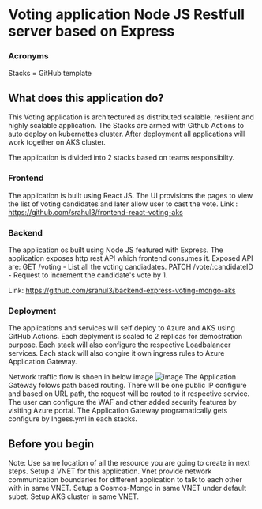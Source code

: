 # Voting application Node JS Restfull server based on Express
### Acronyms
Stacks = GitHub template

## What does this application do?
This Voting application is architectured as distributed scalable, resilient and highly scalable application. The Stacks are armed with Github Actions to auto deploy on kubernettes cluster. After deployment all applications will work together on AKS cluster.

The application is divided into 2 stacks based on teams responsibilty.

### Frontend
The application is built using React JS. The UI provisions the pages to view the list of voting candidates and later allow user to cast the vote.
Link : https://github.com/srahul3/frontend-react-voting-aks

### Backend
The application os built using Node JS featured with Express. The application exposes http rest API which frontend consumes it.
Exposed API are:
GET /voting  -  List all the voting candiadates.
PATCH /vote/:candidateID - Request to increment the candidate's vote by 1.

Link: https://github.com/srahul3/backend-express-voting-mongo-aks

### Deployment
The applications and services will self deploy to Azure and AKS using GitHub Actions. 
Each deplyment is scaled to 2 replicas for demostration purpose.
Each stack will also configure the respective Loadbalancer services.
Each stack will also congire it own ingress rules to Azure Application Gateway.

Network traffic flow is shoen in below image
![image](https://user-images.githubusercontent.com/17195847/154816871-b96336fe-9743-4dc7-a36d-99fbd236a287.png)
The Application Gateway folows path based routing. There will be one public IP configure and based on URL path, the request will be routed to it respective service. The user can configure the WAF and other added security features by visiting Azure portal. The Application Gateway programatically gets configure by Ingess.yml in each stacks.

## Before you begin
Note: Use same location of all the resource you are going to create in next steps.
Setup a VNET for this application. Vnet provide network communication boundaries for different application to talk to each other with in same VNET.
Setup a Cosmos-Mongo in same VNET under default subet.
Setup AKS cluster in same VNET.
